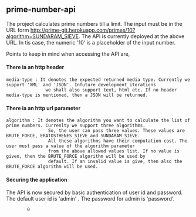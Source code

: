 ## prime-number-api

The project calculates prime numbers till a limit. The input must be in the URL form http://prime-git.herokuapp.com/primes/10?algorithm=SUNDARAM_SIEVE.
The API is currently deployed at the above URL. In tis case, the numeric '10' is a placeholder of the input number.

Points to keep in mind when accessing the API are,

#### There ia an http header
    media-type : It denotes the expected returned media type. Currently we support 'XML' and 'JSON'. Infuture development iterations
                   we shall also support text, html etc. If no header media-type is mentioned, then a JSON will be returned.
                   
#### There ia an http url parameter
    algorithm : It denotes the algorithm you want to calculate the list of prime numbers. Currenlty we support three algorithms. 
                    So, the user can pass three values. These values are BRUTE_FORCE, ERATOSTHENES_SIEVE and SUNDARAM_SIEVE. 
                    All these algorithms have their computation cost. The user must pass a value of the algorithm parameter
                    from the above allowed values list. If no value is given, then the BRUTE_FORCE algorithm will be used by
                    default. If an invalid value is give, then also the BRUTE_FORCE algorithm will be used.
                    
                    
                    
#### Securing the application 
The API is now secured by basic authentication of user id and password. The default user id is 'admin' . The
password for admin is 'password'.
       


    
                  
          
            0
